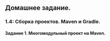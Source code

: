 ## Домашнее задание.

### 1.4: Сборка проектов. Maven и Gradle.

#### Задание 1. Многомодульный проект на Maven.